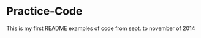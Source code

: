 Practice-Code
=============
This is my first README
 examples of code from sept. to november of 2014
